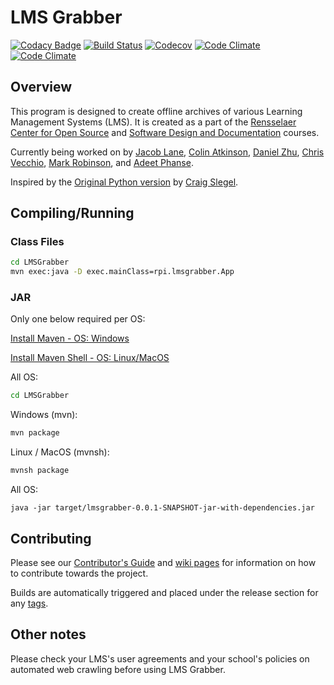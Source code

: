 # LMS Grabber #


[![Codacy Badge](https://api.codacy.com/project/badge/Grade/97a997a5aaad418a974e01c2fe02d7cf)](https://www.codacy.com/app/robinm8/LMSGrabber?utm_source=github.com&utm_medium=referral&utm_content=LMSGrabber/LMSGrabber&utm_campaign=badger)
[![Build Status](https://img.shields.io/travis/LMSGrabber/LMSGrabber/master.svg)](https://travis-ci.org/LMSGrabber/LMSGrabber)
[![Codecov](https://img.shields.io/codecov/c/github/LMSGrabber/LMSGrabber.svg)](https://codecov.io/gh/LMSGrabber/LMSGrabber/)
[![Code Climate](https://img.shields.io/codeclimate/github/LMSGrabber/LMSGrabber.svg)](https://codeclimate.com/github/LMSGrabber/LMSGrabber)
[![Code Climate](https://img.shields.io/codeclimate/issues/github/LMSGrabber/LMSGrabber.svg)](https://codeclimate.com/github/LMSGrabber/LMSGrabber)

## Overview ##

This program is designed to create offline archives of various Learning Management Systems (LMS). It is created as a part of the [Rensselaer Center for Open Source](https://rcos.io/projects/lmsgrabber/lmsgrabber/profile) and [Software Design and Documentation](https://sites.google.com/site/rpisdd/) courses.

Currently being worked on by [Jacob Lane](https://github.com/Jacob-Lane), [Colin Atkinson](https://github.com/colatkinson), [Daniel Zhu](https://github.com/zhuguotian), [Chris Vecchio](https://github.com/ChrisVech), [Mark Robinson](https://github.com/robinm8), and [Adeet Phanse](https://github.com/phansa).

Inspired by the [Original Python version](https://github.com/slegec/LMS_Grabber) by [Craig Slegel](https://github.com/slegec).

## Compiling/Running

### Class Files ###

```bash
cd LMSGrabber
mvn exec:java -D exec.mainClass=rpi.lmsgrabber.App
```

### JAR ###
Only one below required per OS:

[Install Maven - OS: Windows](https://www.mkyong.com/maven/how-to-install-maven-in-windows/)

[Install Maven Shell - OS: Linux/MacOS](https://github.com/jdillon/mvnsh)

All OS:

```bash
cd LMSGrabber
```

Windows (mvn):

```bash
mvn package
```

Linux / MacOS (mvnsh):

```bash
mvnsh package
```

All OS:

```
java -jar target/lmsgrabber-0.0.1-SNAPSHOT-jar-with-dependencies.jar
```

## Contributing ##

Please see our [Contributor's Guide](https://github.com/LMSGrabber/LMSGrabber/wiki/Contributing) and [wiki pages](https://github.com/LMSGrabber/LMSGrabber/wiki) for information on how to contribute towards the project.

Builds are automatically triggered and placed under the release section for any [tags](https://git-scm.com/book/en/v2/Git-Basics-Tagging).

## Other notes ##

Please check your LMS's user agreements and your school's policies on automated web crawling before using LMS Grabber.
